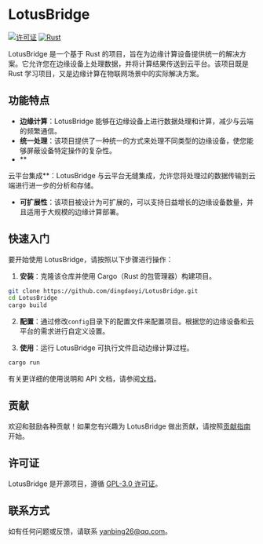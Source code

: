# LotusBridge

[![许可证](https://img.shields.io/badge/许可证-GPL3.0-blue.svg)](LICENSE)
[![Rust](https://img.shields.io/badge/rust-1.70+-orange.svg)](https://www.rust-lang.org/)

LotusBridge 是一个基于 Rust 的项目，旨在为边缘计算设备提供统一的解决方案。它允许您在边缘设备上处理数据，并将计算结果传送到云平台。该项目既是 Rust 学习项目，又是边缘计算在物联网场景中的实际解决方案。

## 功能特点

- **边缘计算**：LotusBridge 能够在边缘设备上进行数据处理和计算，减少与云端的频繁通信。
- **统一处理**：该项目提供了一种统一的方式来处理不同类型的边缘设备，使您能够屏蔽设备特定操作的复杂性。
- **

云平台集成**：LotusBridge 与云平台无缝集成，允许您将处理过的数据传输到云端进行进一步的分析和存储。
- **可扩展性**：该项目被设计为可扩展的，可以支持日益增长的边缘设备数量，并且适用于大规模的边缘计算部署。

## 快速入门

要开始使用 LotusBridge，请按照以下步骤进行操作：

1. **安装**：克隆该仓库并使用 Cargo（Rust 的包管理器）构建项目。

```bash
git clone https://github.com/dingdaoyi/LotusBridge.git
cd LotusBridge
cargo build
```

2. **配置**：通过修改`config`目录下的配置文件来配置项目。根据您的边缘设备和云平台的需求进行自定义设置。

3. **使用**：运行 LotusBridge 可执行文件启动边缘计算过程。

```bash
cargo run
```

有关更详细的使用说明和 API 文档，请参阅[文档](docs/README.md)。

## 贡献

欢迎和鼓励各种贡献！如果您有兴趣为 LotusBridge 做出贡献，请按照[贡献指南](CONTRIBUTING.md)开始。

## 许可证

LotusBridge 是开源项目，遵循 [GPL-3.0 许可证](LICENSE)。

## 联系方式

如有任何问题或反馈，请联系 [yanbing26@qq.com](mailto:yanbing26@qq.com)。